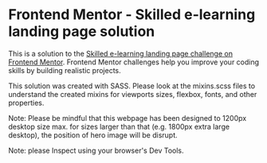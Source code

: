 # Frontend Mentor - Skilled e-learning landing page solution

This is a solution to the [Skilled e-learning landing page challenge on Frontend Mentor](https://www.frontendmentor.io/challenges/skilled-elearning-landing-page-S1ObDrZ8q). Frontend Mentor challenges help you improve your coding skills by building realistic projects.

This solution was created with SASS.
Please look at the mixins.scss files to understand the created mixins for viewports sizes, flexbox, fonts, and other properties.

Note: Please be mindful that this webpage has been designed to 1200px desktop size max. for sizes larger than that (e.g. 1800px extra large desktop), the position of hero image will be disrupt.

Note: please Inspect using your browser's Dev Tools.
